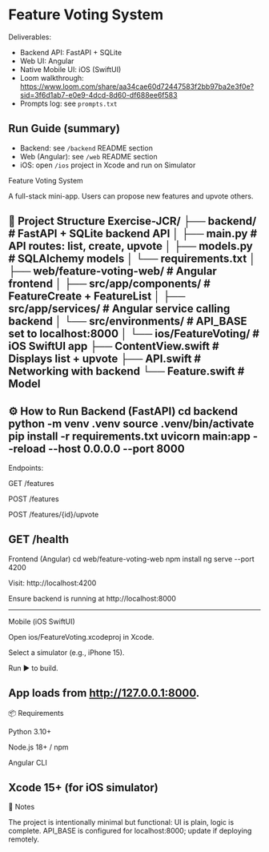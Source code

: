 # Feature Voting System

Deliverables:
- Backend API: FastAPI + SQLite
- Web UI: Angular
- Native Mobile UI: iOS (SwiftUI)
- Loom walkthrough: https://www.loom.com/share/aa34cae60d72447583f2bb97ba2e3f0e?sid=3f6d1ab7-e0e9-4dcd-8d60-df688ee6f583
- Prompts log: see `prompts.txt`

## Run Guide (summary)
- Backend: see `/backend` README section
- Web (Angular): see `/web` README section
- iOS: open `/ios` project in Xcode and run on Simulator


Feature Voting System

A full-stack mini-app.
Users can propose new features and upvote others.

🚀 Project Structure
Exercise-JCR/
├── backend/              # FastAPI + SQLite backend API
│   ├── main.py           # API routes: list, create, upvote
│   ├── models.py         # SQLAlchemy models
│   └── requirements.txt
│
├── web/feature-voting-web/   # Angular frontend
│   ├── src/app/components/   # FeatureCreate + FeatureList
│   ├── src/app/services/     # Angular service calling backend
│   └── src/environments/     # API_BASE set to localhost:8000
│
└── ios/FeatureVoting/        # iOS SwiftUI app
    ├── ContentView.swift     # Displays list + upvote
    ├── API.swift             # Networking with backend
    └── Feature.swift         # Model
---

⚙️ How to Run
Backend (FastAPI)
cd backend
python -m venv .venv
source .venv/bin/activate
pip install -r requirements.txt
uvicorn main:app --reload --host 0.0.0.0 --port 8000
---


Endpoints:

GET /features

POST /features

POST /features/{id}/upvote

GET /health
---

Frontend (Angular)
cd web/feature-voting-web
npm install
ng serve --port 4200


Visit: http://localhost:4200

Ensure backend is running at http://localhost:8000

---

Mobile (iOS SwiftUI)

Open ios/FeatureVoting.xcodeproj in Xcode.

Select a simulator (e.g., iPhone 15).

Run ▶️ to build.

App loads from http://127.0.0.1:8000.
---

📦 Requirements

Python 3.10+

Node.js 18+ / npm

Angular CLI

Xcode 15+ (for iOS simulator)
---

📝 Notes

The project is intentionally minimal but functional: UI is plain, logic is complete.
API_BASE is configured for localhost:8000; update if deploying remotely.